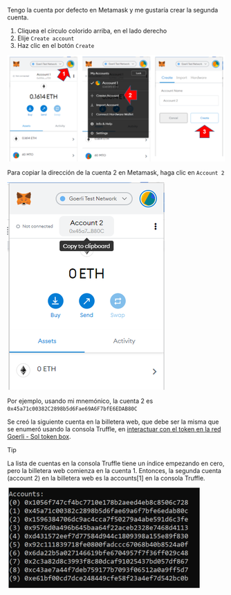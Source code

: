 
Tengo la cuenta por defecto en Metamask y me gustaría crear la segunda cuenta.

1. Cliquea el círculo colorido arriba, en el lado derecho
2. Elije `Create account`
3. Haz clic en el botón `Create`

![metamask new account process](../../images/wallets/image-06.png)

Para copiar la dirección de la cuenta 2 en Metamask, haga clic en `Account 2`

![copy address](../../images/wallets/image-07.png)

Por ejemplo, usando mi mnemónico, la cuenta 2 es `0x45a71c00382C2898b5d6Fae69A6F7bfE6EDAB80C`

Se creó la siguiente cuenta en la billetera web, que debe ser la misma que se enumeró usando la consola Truffle, en [interactuar con el token en la red Goerli - Sol token box](/es/truffle/box-token?id=interactuar-con-el-token-en-la-red-goerli).

> [!TIP]
> La lista de cuentas en la consola Truffle tiene un índice empezando en cero, pero la billetera web comienza en la cuenta 1.
> Entonces, la segunda cuenta (account 2) en la billetera web es la accounts[1] en la consola Truffle.

![truffle accounts](../../images/truffle/image-15.png)
